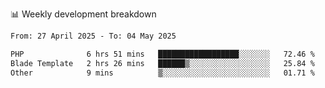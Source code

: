 📊 Weekly development breakdown
<!--START_SECTION:waka-->

```txt
From: 27 April 2025 - To: 04 May 2025

PHP              6 hrs 51 mins   ██████████████████░░░░░░░   72.46 %
Blade Template   2 hrs 26 mins   ██████▒░░░░░░░░░░░░░░░░░░   25.84 %
Other            9 mins          ▒░░░░░░░░░░░░░░░░░░░░░░░░   01.71 %
```

<!--END_SECTION:waka-->
